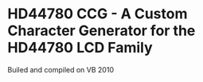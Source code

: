 # HD44780 CCG - A Custom Character Generator for the HD44780 LCD Family

Builed and compiled on VB 2010 